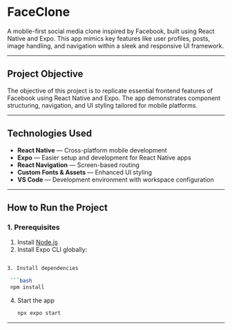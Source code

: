 # FaceClone

A mobile-first social media clone inspired by Facebook, built using React Native and Expo. This app mimics key features like user profiles, posts, image handling, and navigation within a sleek and responsive UI framework.

---

## Project Objective

The objective of this project is to replicate essential frontend features of Facebook using React Native and Expo. The app demonstrates component structuring, navigation, and UI styling tailored for mobile platforms.

---

## Technologies Used

- **React Native** — Cross-platform mobile development
- **Expo** — Easier setup and development for React Native apps
- **React Navigation** — Screen-based routing
- **Custom Fonts & Assets** — Enhanced UI styling
- **VS Code** — Development environment with workspace configuration

---

## How to Run the Project

### 1. Prerequisites

1. Install [Node.js](https://nodejs.org/)
2. Install Expo CLI globally:
  ```bash

3. Install dependencies

   ```bash
   npm install
   ```

4. Start the app

   ```bash
   npx expo start
   ```
   
---




